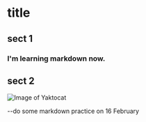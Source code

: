 # title
## sect 1
### I'm learning markdown now.
## sect 2




![Image of Yaktocat](https://octodex.github.com/images/yaktocat.png)




--do some markdown practice on 16 February 
